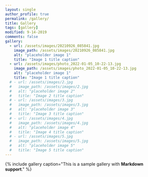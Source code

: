 ```yaml
---
layout: single
author_profile: true
permalink: /gallery/
title: Gallery
tags: [gallery]
modified: 9-14-2019
comments: false
gallery:
  - url: /assets/images/20210926_085841.jpg
    image_path: /assets/images/20210926_085841.jpg
    alt: "placeholder image 1"
    title: "Image 1 title caption"
  - url: /assets/images/photo_2022-01-05_10-22-13.jpg
    image_path: /assets/images/photo_2022-01-05_10-22-13.jpg
    alt: "placeholder image 1"
    title: "Image 1 title caption"
  # - url: /assets/images/2.jpg
  #   image_path: /assets/images/2.jpg
  #   alt: "placeholder image 2"
  #   title: "Image 2 title caption"
  # - url: /assets/images/3.jpg
  #   image_path: /assets/images/3.jpg
  #   alt: "placeholder image 3"
  #   title: "Image 3 title caption"  
  # - url: /assets/images/4.jpg
  #   image_path: /assets/images/4.jpg
  #   alt: "placeholder image 4"
  #   title: "Image 4 title caption"
  # - url: /assets/images/5.jpg
  #   image_path: /assets/images/5.jpg
  #   alt: "placeholder image 5"
  #   title: "Image 5 title caption"    
---
```


{% include gallery caption="This is a sample gallery with **Markdown support**." %}

